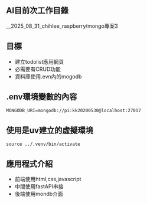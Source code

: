 ## AI目前次工作目錄

__2025_08_31_chihlee_raspberry/mongo專案3

## 目標

- 建立todolist應用網頁
- 必需要有CRUD功能
- 資料庫使用.evn內的mogodb

## .env環境變數的內容

```
MONGODB_URI=mongodb://pi:kk20200530@localhost:27017
```

## 使用是uv建立的虛擬環境

```
source ../.venv/bin/activate
```

## 應用程式介紹
- 前端使用html,css,javascript
- 中間使用fastAPI串接
- 後端使用mondb介面
